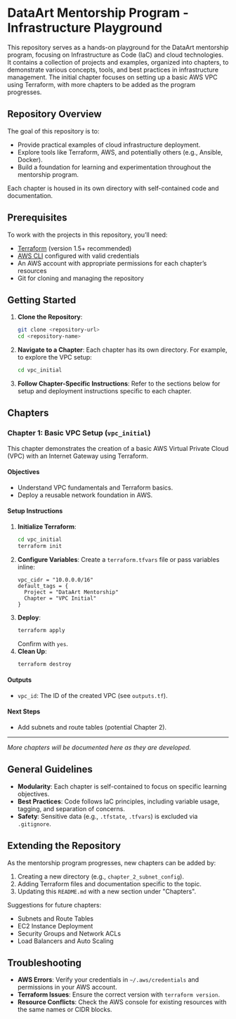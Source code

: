 # DataArt Mentorship Program - Infrastructure Playground

This repository serves as a hands-on playground for the DataArt mentorship program, focusing on Infrastructure as Code (IaC) and cloud technologies. It contains a collection of projects and examples, organized into chapters, to demonstrate various concepts, tools, and best practices in infrastructure management. The initial chapter focuses on setting up a basic AWS VPC using Terraform, with more chapters to be added as the program progresses.

## Repository Overview

The goal of this repository is to:

- Provide practical examples of cloud infrastructure deployment.
- Explore tools like Terraform, AWS, and potentially others (e.g., Ansible, Docker).
- Build a foundation for learning and experimentation throughout the mentorship program.

Each chapter is housed in its own directory with self-contained code and documentation.

## Prerequisites

To work with the projects in this repository, you’ll need:

- [Terraform](https://www.terraform.io/downloads.html) (version 1.5+ recommended)
- [AWS CLI](https://aws.amazon.com/cli/) configured with valid credentials
- An AWS account with appropriate permissions for each chapter’s resources
- Git for cloning and managing the repository

## Getting Started

1. **Clone the Repository**:

   ```bash
   git clone <repository-url>
   cd <repository-name>
   ```

2. **Navigate to a Chapter**:
   Each chapter has its own directory. For example, to explore the VPC setup:

   ```bash
   cd vpc_initial
   ```

3. **Follow Chapter-Specific Instructions**:
   Refer to the sections below for setup and deployment instructions specific to each chapter.

## Chapters

### Chapter 1: Basic VPC Setup (`vpc_initial`)

This chapter demonstrates the creation of a basic AWS Virtual Private Cloud (VPC) with an Internet Gateway using Terraform.

#### Objectives

- Understand VPC fundamentals and Terraform basics.
- Deploy a reusable network foundation in AWS.

#### Setup Instructions

1. **Initialize Terraform**:
   ```bash
   cd vpc_initial
   terraform init
   ```
2. **Configure Variables**:
   Create a `terraform.tfvars` file or pass variables inline:
   ```hcl
   vpc_cidr = "10.0.0.0/16"
   default_tags = {
     Project = "DataArt Mentorship"
     Chapter = "VPC Initial"
   }
   ```
3. **Deploy**:
   ```bash
   terraform apply
   ```
   Confirm with `yes`.
4. **Clean Up**:
   ```bash
   terraform destroy
   ```

#### Outputs

- `vpc_id`: The ID of the created VPC (see `outputs.tf`).

#### Next Steps

- Add subnets and route tables (potential Chapter 2).

---

_More chapters will be documented here as they are developed._

## General Guidelines

- **Modularity**: Each chapter is self-contained to focus on specific learning objectives.
- **Best Practices**: Code follows IaC principles, including variable usage, tagging, and separation of concerns.
- **Safety**: Sensitive data (e.g., `.tfstate`, `.tfvars`) is excluded via `.gitignore`.

## Extending the Repository

As the mentorship program progresses, new chapters can be added by:

1. Creating a new directory (e.g., `chapter_2_subnet_config`).
2. Adding Terraform files and documentation specific to the topic.
3. Updating this `README.md` with a new section under "Chapters".

Suggestions for future chapters:

- Subnets and Route Tables
- EC2 Instance Deployment
- Security Groups and Network ACLs
- Load Balancers and Auto Scaling

## Troubleshooting

- **AWS Errors**: Verify your credentials in `~/.aws/credentials` and permissions in your AWS account.
- **Terraform Issues**: Ensure the correct version with `terraform version`.
- **Resource Conflicts**: Check the AWS console for existing resources with the same names or CIDR blocks.

